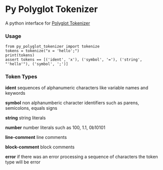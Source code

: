 # Py Polyglot Tokenizer
A python interface for [Polyglot Tokenizer](https://github.com/monkslc/hyperpolyglot/tree/master/crates/polyglot_tokenizer)

### Usage
```
from py_polyglot_tokenizer import tokenize
tokens = tokenize("x = 'hello';")
print(tokens)
assert tokens == [('ident', 'x'), ('symbol', '='), ('string', "'hello'"), ('symbol', ';')]
```

### Token Types
**ident**
sequences of alphanumeric characters like variable names and keywords

**symbol**
non alphanumberic character identifiers such as parens, semicolons, equals signs

**string**
string literals

**number**
number literals such as 100, 1.1, 0b10101

**line-comment**
line comments

**block-comment**
block comments

**error**
if there was an error processing a sequence of characters the token type will be error
